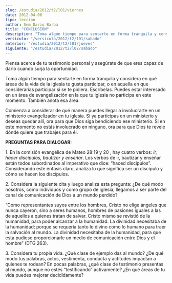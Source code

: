 ```yaml
---
slug: /estudia/2012/t2/l01/viernes
date: 2012-04-06
tipo: leccion
author: Sem Dario Barba
title: "CONCLUSIÓN"
description: "Toma algún tiempo para sentarte en forma tranquila y considera en qué áreas de  la vida de la iglesia te gusta participar, o en aquella en que considerarías  participar si se te pidiera. Escríbelas. Puedes estar interesado en un área de  evangelización en la que tu iglesia no ..."
versiculo: "/versiculo/2012/t2/l01/sabado"
anterior: "/estudia/2012/t2/l01/jueves"
siguiente: "/estudia/2012/t2/l02/sabado"
---
```


Piensa acerca de tu testimonio personal y asegúrate de que eres capaz de darlo cuando surja la oportunidad.

Toma algún tiempo para sentarte en forma tranquila y considera en qué áreas de la vida de la iglesia te gusta participar, o en aquella en que considerarías participar si se te pidiera. Escríbelas. Puedes estar interesado en un área de evangelización en la que tu iglesia no participa en este momento. También anota esa área.

Comienza a considerar de qué manera puedes llegar a involucrarte en un ministerio evangelizador en tu iglesia. Si ya participas en un ministerio y deseas quedar allí, ora para que Dios siga bendiciendo ese ministerio. Si en este momento no estás involucrado en ninguno, ora para que Dios te revele dónde quiere que trabajes para él.

**PREGUNTAS PARA DIALOGAR:**

1\. En la comisión evangélica de Mateo 28:19 y 20 , hay cuatro verbos: _ir, hacer discípulos, bautizar y enseñar_. Los verbos de ir, bautizar y enseñar están todos subordinados al imperativo que dice: “haced discípulos”. Considerando este énfasis claro, analiza lo que significa ser un discípulo y cómo se hacen los discípulos.

2\. Considera la siguiente cita y luego analiza esta pregunta: ¿De qué modo nosotros, como individuos y como grupo de iglesia, llegamos a ser parte del canal de comunicación de Dios a un mundo perdido?

“Como representantes suyos entre los hombres, Cristo no elige ángeles que nunca cayeron, sino a seres humanos, hombres de pasiones iguales a las de aquellos a quienes tratan de salvar. Cristo mismo se revistió de la humanidad, para poder alcanzar a la humanidad. La divinidad necesitaba de la humanidad; porque se requería tanto lo divino como lo humano para traer la salvación al mundo. La divinidad necesitaba de la humanidad, para que esta pudiese proporcionarle un medio de comunicación entre Dios y el hombre” (DTG 263).

3\. Considera tu propia vida. ¿Qué clase de ejemplo das al mundo? ¿De qué modo tus palabras, actos, vestimenta, conducta y actitudes impactan a quienes te rodean? En pocas palabras, ¿qué clase de testimonio presentas al mundo, aunque no estés “testificando” activamente? ¿En qué áreas de tu vida puedes mejorar decididamente?
